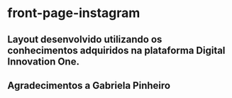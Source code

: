 # front-page-instagram

## Layout desenvolvido utilizando os conhecimentos adquiridos na plataforma Digital Innovation One.
## Agradecimentos a Gabriela Pinheiro

